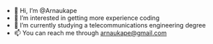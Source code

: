 - 👋 Hi, I’m @Arnaukape
- 👀 I’m interested in getting more experience coding
- 🌱 I’m currently studying a telecommunications engineering degree
- 📫 You can reach me through arnaukape@gmail.com

<!---
Arnaukape/Arnaukape is a ✨ special ✨ repository because its `README.md` (this file) appears on your GitHub profile.
You can click the Preview link to take a look at your changes.
--->
